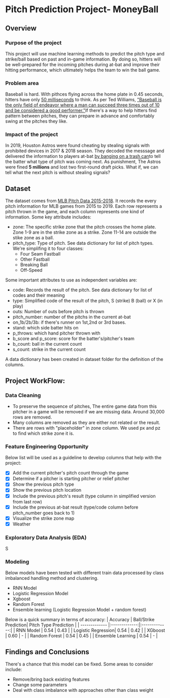 # Pitch Prediction Project- MoneyBall

## Overview

### Purpose of the project
This project will use machine learning methods to predict the pitch type and strike/ball based on past and in-game information. By doing so, hitters will be well-prepared for the incoming pitches during at-bat and improve their hitting performance, which ultimately helps the team to win the ball game. 

### Problem area
Baseball is hard. With pithces flying across the home plate in 0.45 seconds, hitters have only [50 milliseconds](https://entertainment.howstuffworks.com/physics-of-baseball3.htm) to think. As per Ted Williams, ["Baseball is the only field of endeavor where a man can succeed three times out of 10 and be considered a good performer."](https://www.washingtonpost.com/archive/lifestyle/2000/04/03/baseballs-lessons-for-life/782ab98d-e68b-4f3c-bda8-9c7bdd811c24/)If there's a way to help hitters find pattern between pitches, they can prepare in advance and comfortably swing at the pitches they like.

### Impact of the project
In 2019, Houston Astros were found cheating by stealing signals with prohibited devices in 2017 & 2018 season. They decoded the messsage and delivered the information to players at-bat [by banging on a trash can](https://en.wikipedia.org/wiki/Houston_Astros_sign_stealing_scandal#:~:text=The%20investigation%20found%20no%20evidence,picks%20in%202020%20and%202021.)to tell the batter what type of pitch was coming next. As punishment, The Astros were fined **5 millions** and lost two first-round draft picks. What if, we can tell what the next pitch is without stealing signals?

## Dataset

The dataset comes from [MLB Pitch Data 2015-2018](https://www.kaggle.com/datasets/pschale/mlb-pitch-data-20152018/data?select=atbats.csv). It records the every pitch information for MLB games from 2015 to 2019. Each row represents a pitch thrown in the game, and each column represents one kind of information. Some key attribute includes:
* zone: The specific strike zone that the pitch crosses the home plate. Zone 1-9 are in the strike zone as a strike. Zone 11-14 are outside the stike zone as a ball.
* pitch_type: Type of pitch. See data dictionary for list of pitch types. We're simplifing it to four classes:
  * Four Seam Fastball
  * Other Fastball
  * Breaking Ball
  * Off-Speed

Some important attributes to use as independent variables are:
* code: Records the result of the pitch. See data dictionary for list of codes and their meaning
* type: Simplified code of the result of the pitch, S (strike) B (ball) or X (in play)
* outs: Number of outs before pitch is thrown
* pitch_number: number of the pitchs in the current at-bat
* on_1b/2b/3b: if there's runner on 1st,2nd or 3rd bases.
* stand: which side batter hits on
* p_throws: which hand pitcher thrown with
* b_score and p_score: score for the batter's/pitcher's team
* b_count: ball in the current count
* s_count: strike in the current count

A data dictionary has been created in dataset folder for the definition of the columns.


## Project WorkFlow:

### Data Cleaning

- To preserve the sequence of pitches, The entire game data from this pitcher in a game will be removed if we are missing data. Around 30,000 rows are removed.
- Many columns are removed as they are either not related or the result.
- There are rows with "placeholder" in zone column. We used px and pz to find which strike zone it is.

### Feature Engineering Opportunity
Below list will be used as a guideline to develop columns that help with the project:
- [x] Add the current pitcher's pitch count through the game
- [x] Determine if a pitcher is starting pitcher or relief pitcher
- [x] Show the previous pitch type
- [x] Show the previous pitch location
- [x] Include the previous pitch's result (type column in simplified version from last row)
- [x] Include the previous at-bat result (type/code column before pitch_number goes back to 1)
- [x] Visualize the strike zone map
- [x] Weather

### Exploratory Data Analysis (EDA)
S
### Modeling

Below models have been tested with different train data processed by class imbalanced handling method and clustering.
- RNN Model
- Logistic Regression Model
- Xgboost
- Random Forest
- Ensemble learning (Logistic Regression Model + random forest)

Below is a quick summary in terms of accuracy:
| Accuracy      | Ball/Strike Prediction| Pitch Type Prediction |
| ------------- |:-------------:|:-------------:|
|   RNN Model   | 0.54 | 0.43 |
| Logistic Regression| 0.54 | 0.42 |
| XGboost       | 0.60 | - |
| Random Forest | 0.54 | 0.45 |
| Ensemble Learning | 0.54 | - |

## Findings and Conclusions

There's a chance that this model can be fixed. Some areas to consider include:
- Remove/bring back existing features
- Change some parameters
- Deal with class imbalance with approaches other than class weight




